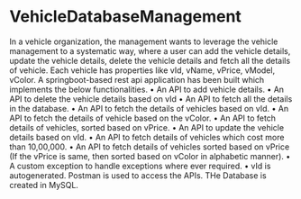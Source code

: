 # VehicleDatabaseManagement
In a vehicle organization, the management wants to leverage the vehicle management to a systematic way, where a user can add the vehicle details, update the vehicle details, delete the vehicle details and fetch all the details of vehicle. Each vehicle has properties like vId, vName, vPrice, vModel, vColor. A springboot-based rest api application has been built which implements the below functionalities.
• An API to add vehicle details.
• An API to delete the vehicle details based on vId
• An API to fetch all the details in the database.
• An API to fetch the details of vehicles based on vId.
• An API to fetch the details of vehicle based on the vColor.
• An API to fetch details of vehicles, sorted based on vPrice.
• An API to update the vehicle details based on vId.
• An API to fetch details of vehicles which cost more than 10,00,000.
• An API to fetch details of vehicles sorted based on vPrice (If the vPrice is same, then sorted based on vColor in alphabetic manner).
• A custom exception to handle exceptions where ever required.
• vId is autogenerated.
Postman is used to access the APIs.
THe Database is created in MySQL.
